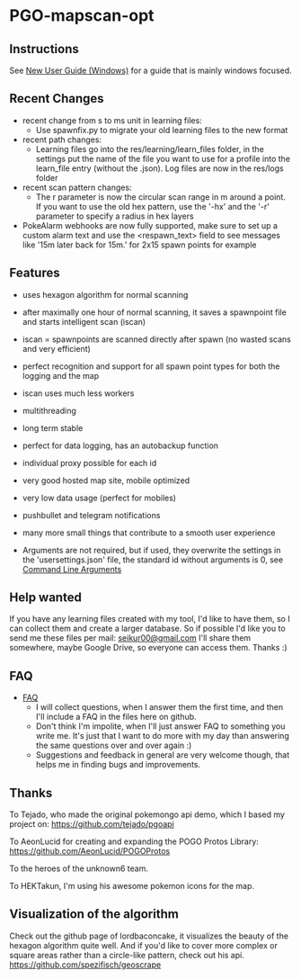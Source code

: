 # PGO-mapscan-opt

## Instructions
See [New User Guide (Windows)](https://github.com/seikur0/PGO-mapscan-opt/wiki/New-User-Guide-(Windows)) for a guide that is mainly windows focused.

## Recent Changes
* recent change from s to ms unit in learning files:
  * Use spawnfix.py to migrate your old learning files to the new format
* recent path changes:
  * Learning files go into the res/learning/learn_files folder, in the settings put the name of the file you want to use for a profile into the learn_file entry (without the .json). Log files are now in the res/logs folder
* recent scan pattern changes:
  * The r parameter is now the circular scan range in m around a point. If you want to use the old hex pattern, use the '-hx' and the '-r' parameter to specify a radius in hex layers
* PokeAlarm webhooks are now fully supported, make sure to set up a custom alarm text and use the \<respawn_text\> field to see messages like '15m later back for 15m.' for 2x15 spawn points for example

## Features
* uses hexagon algorithm for normal scanning
* after maximally one hour of normal scanning, it saves a spawnpoint file and starts intelligent scan (iscan)
* iscan = spawnpoints are scanned directly after spawn (no wasted scans and very efficient)
* perfect recognition and support for all spawn point types for both the logging and the map
* iscan uses much less workers
* multithreading
* long term stable
* perfect for data logging, has an autobackup function
* individual proxy possible for each id
* very good hosted map site, mobile optimized
* very low data usage (perfect for mobiles)
* pushbullet and telegram notifications
* many more small things that contribute to a smooth user experience

* Arguments are not required, but if used, they overwrite the settings in the 'usersettings.json' file, the standard id without arguments is 0, see [Command Line Arguments](https://github.com/seikur0/PGO-mapscan-opt/wiki/Command-Line-Arguments)

## Help wanted
If you have any learning files created with my tool, I'd like to have them, so I can collect them and create a larger database. So if possible I'd like you to send me these files per mail: seikur00@gmail.com I'll share them somewhere, maybe Google Drive, so everyone can access them. Thanks :)

## FAQ
* [FAQ](https://github.com/seikur0/PGO-mapscan-opt/wiki/FAQ)
  * I will collect questions, when I answer them the first time, and then I'll include a FAQ in the files here on github.
  * Don't think I'm impolite, when I'll just answer FAQ to something you write me. It's just that I want to do more with my day than answering the same questions over and over again :)
  * Suggestions and feedback in general are very welcome though, that helps me in finding bugs and improvements.

## Thanks

To Tejado, who made the original pokemongo api demo, which I based my project on: https://github.com/tejado/pgoapi

To AeonLucid for creating and expanding the POGO Protos Library: https://github.com/AeonLucid/POGOProtos

To the heroes of the unknown6 team.

To HEKTakun, I'm using his awesome pokemon icons for the map.

## Visualization of the algorithm

Check out the github page of lordbaconcake, it visualizes the beauty of the hexagon algorithm quite well.
And if you'd like to cover more complex or square areas rather than a circle-like pattern, check out his api.
https://github.com/spezifisch/geoscrape
